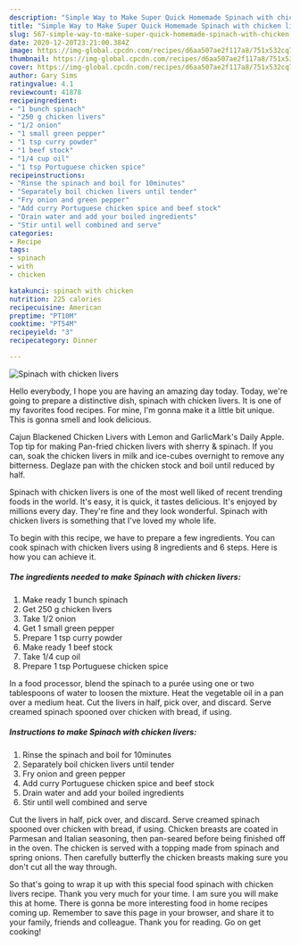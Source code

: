 ```yaml
---
description: "Simple Way to Make Super Quick Homemade Spinach with chicken livers"
title: "Simple Way to Make Super Quick Homemade Spinach with chicken livers"
slug: 567-simple-way-to-make-super-quick-homemade-spinach-with-chicken-livers
date: 2020-12-20T23:21:00.384Z
image: https://img-global.cpcdn.com/recipes/d6aa507ae2f117a8/751x532cq70/spinach-with-chicken-livers-recipe-main-photo.jpg
thumbnail: https://img-global.cpcdn.com/recipes/d6aa507ae2f117a8/751x532cq70/spinach-with-chicken-livers-recipe-main-photo.jpg
cover: https://img-global.cpcdn.com/recipes/d6aa507ae2f117a8/751x532cq70/spinach-with-chicken-livers-recipe-main-photo.jpg
author: Gary Sims
ratingvalue: 4.1
reviewcount: 41878
recipeingredient:
- "1 bunch spinach"
- "250 g chicken livers"
- "1/2 onion"
- "1 small green pepper"
- "1 tsp curry powder"
- "1 beef stock"
- "1/4 cup oil"
- "1 tsp Portuguese chicken spice"
recipeinstructions:
- "Rinse the spinach and boil for 10minutes"
- "Separately boil chicken livers until tender"
- "Fry onion and green pepper"
- "Add curry Portuguese chicken spice and beef stock"
- "Drain water and add your boiled ingredients"
- "Stir until well combined and serve"
categories:
- Recipe
tags:
- spinach
- with
- chicken

katakunci: spinach with chicken 
nutrition: 225 calories
recipecuisine: American
preptime: "PT10M"
cooktime: "PT54M"
recipeyield: "3"
recipecategory: Dinner

---
```



![Spinach with chicken livers](https://img-global.cpcdn.com/recipes/d6aa507ae2f117a8/751x532cq70/spinach-with-chicken-livers-recipe-main-photo.jpg)

Hello everybody, I hope you are having an amazing day today. Today, we're going to prepare a distinctive dish, spinach with chicken livers. It is one of my favorites food recipes. For mine, I'm gonna make it a little bit unique. This is gonna smell and look delicious.

Cajun Blackened Chicken Livers with Lemon and GarlicMark&#39;s Daily Apple. Top tip for making Pan-fried chicken livers with sherry &amp; spinach. If you can, soak the chicken livers in milk and ice-cubes overnight to remove any bitterness. Deglaze pan with the chicken stock and boil until reduced by half.

Spinach with chicken livers is one of the most well liked of recent trending foods in the world. It's easy, it is quick, it tastes delicious. It's enjoyed by millions every day. They're fine and they look wonderful. Spinach with chicken livers is something that I've loved my whole life.


To begin with this recipe, we have to prepare a few ingredients. You can cook spinach with chicken livers using 8 ingredients and 6 steps. Here is how you can achieve it.

<!--inarticleads1-->

##### The ingredients needed to make Spinach with chicken livers:

1. Make ready 1 bunch spinach
1. Get 250 g chicken livers
1. Take 1/2 onion
1. Get 1 small green pepper
1. Prepare 1 tsp curry powder
1. Make ready 1 beef stock
1. Take 1/4 cup oil
1. Prepare 1 tsp Portuguese chicken spice


In a food processor, blend the spinach to a purée using one or two tablespoons of water to loosen the mixture. Heat the vegetable oil in a pan over a medium heat. Cut the livers in half, pick over, and discard. Serve creamed spinach spooned over chicken with bread, if using. 

<!--inarticleads2-->

##### Instructions to make Spinach with chicken livers:

1. Rinse the spinach and boil for 10minutes
1. Separately boil chicken livers until tender
1. Fry onion and green pepper
1. Add curry Portuguese chicken spice and beef stock
1. Drain water and add your boiled ingredients
1. Stir until well combined and serve


Cut the livers in half, pick over, and discard. Serve creamed spinach spooned over chicken with bread, if using. Chicken breasts are coated in Parmesan and Italian seasoning, then pan-seared before being finished off in the oven. The chicken is served with a topping made from spinach and spring onions. Then carefully butterfly the chicken breasts making sure you don&#39;t cut all the way through. 

So that's going to wrap it up with this special food spinach with chicken livers recipe. Thank you very much for your time. I am sure you will make this at home. There is gonna be more interesting food in home recipes coming up. Remember to save this page in your browser, and share it to your family, friends and colleague. Thank you for reading. Go on get cooking!
